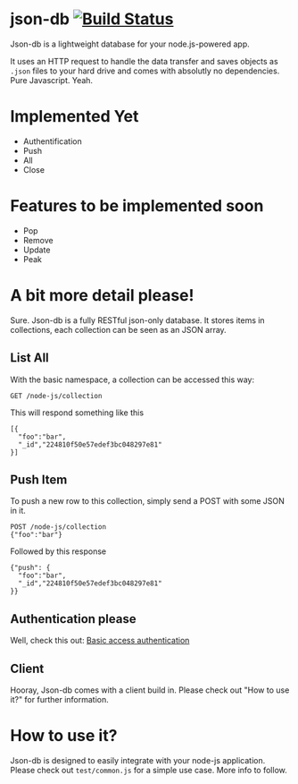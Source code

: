 # json-db [![Build Status](https://secure.travis-ci.org/philipp-spiess/json-db.png?branch=master)](http://travis-ci.org/philipp-spiess/json-db) #

Json-db is a lightweight database for your node.js-powered app.

It uses an HTTP request to handle the data transfer and saves objects as `.json` files to your hard drive and comes with absolutly no dependencies. Pure Javascript. Yeah.

# Implemented Yet #

  - Authentification
  - Push
  - All
  - Close

# Features to be implemented soon #

  - Pop
  - Remove
  - Update
  - Peak

# A bit more detail please! #

Sure. Json-db is a fully RESTful json-only database. 
It stores items in collections, each collection can be seen as an JSON array.

## List All ##

With the basic namespace, a collection can be accessed this way:

    GET /node-js/collection

This will respond something like this    

    [{
      "foo":"bar",
      "_id","224810f50e57edef3bc048297e81"
    }]

## Push Item ##

To push a new row to this collection, simply send a POST with some JSON in it.

    POST /node-js/collection
    {"foo":"bar"}

Followed by this response

    {"push": {
	  "foo":"bar",
	  "_id","224810f50e57edef3bc048297e81"
	}}

## Authentication please ##

Well, check this out: [Basic access authentication](http://en.wikipedia.org/wiki/Basic_access_authentication)

## Client ##

Hooray, Json-db comes with a client build in. Please check out "How to use it?" for further information.


# How to use it? #

Json-db is designed to easily integrate with your node-js application. 
Please check out `test/common.js` for a simple use case. More info to follow.